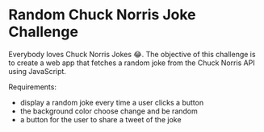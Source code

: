 # Random Chuck Norris Joke Challenge

Everybody loves Chuck Norris Jokes 😂. The objective of this challenge is to create a web app that fetches a random joke from the Chuck Norris API using JavaScript. 

Requirements:
- display a random joke every time a user clicks a button
- the background color choose change and be random
- a button for the user to share a tweet of the joke